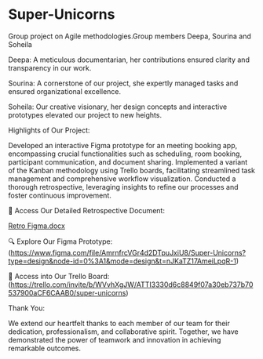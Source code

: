 # Super-Unicorns
Group project on Agile methodologies.Group members Deepa, Sourina and Soheila

Deepa: A meticulous documentarian, her contributions ensured clarity and transparency in our work.

Sourina: A cornerstone of our project, she expertly managed tasks and ensured organizational excellence.

Soheila: Our creative visionary, her design concepts and interactive prototypes elevated our project to new heights.

Highlights of Our Project:

Developed an interactive Figma prototype for an meeting booking app, encompassing crucial functionalities such as scheduling, room booking, participant communication, and document sharing.
Implemented a variant of the Kanban methodology using Trello boards, facilitating streamlined task management and comprehensive workflow visualization.
Conducted a thorough retrospective, leveraging insights to refine our processes and foster continuous improvement.

📝 Access Our Detailed Retrospective Document:

[Retro Figma.docx](https://github.com/deepa5053/Super-Unicorns/files/15246523/Retro.Figma.docx)

🔍 Explore Our Figma Prototype:
(https://www.figma.com/file/AmrnfrcVGr4d2DTpuJxiU8/Super-Unicorns?type=design&node-id=0%3A1&mode=design&t=nJKaTZ17AmeiLpqR-1)

📝 Access  into Our Trello Board:
(https://trello.com/invite/b/WVvhXgJW/ATTI3330d6c8849f07a30eb737b70537900aCF6CAAB0/super-unicorns)

Thank You:

We extend our heartfelt thanks to each member of our team for their dedication, professionalism, and collaborative spirit. Together, we have demonstrated the power of teamwork and innovation in achieving remarkable outcomes.

